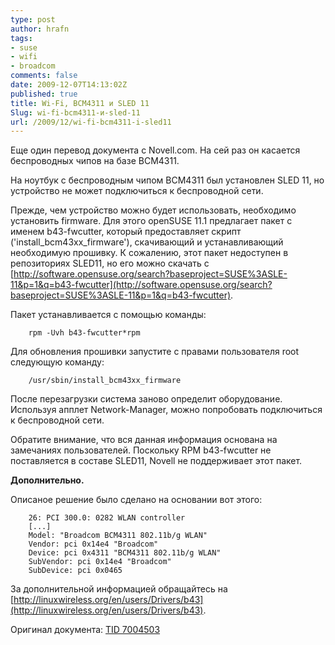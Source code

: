 ```yaml
---
type: post
author: hrafn
tags:
- suse
- wifi
- broadcom
comments: false
date: 2009-12-07T14:13:02Z
published: true
title: Wi-Fi, BCM4311 и SLED 11
Slug: wi-fi-bcm4311-и-sled-11
url: /2009/12/wi-fi-bcm4311-i-sled11
---
```


Еще один перевод документа с Novell.com. На сей раз он касается беспроводных
чипов на базе BCM4311.

На ноутбук с беспроводным чипом BCM4311 был установлен SLED 11, но устройство
не может подключиться к беспроводной сети.

Прежде, чем устройство можно будет использовать, необходимо установить
firmware. Для этого openSUSE 11.1 предлагает пакет с именем b43-fwcutter,
который предоставляет скрипт ('install_bcm43xx_firmware'), скачивающий и
устанавливающий необходимую прошивку. К сожалению, этот пакет недоступен в
репозиториях SLED11, но его можно скачать с [http://software.opensuse.org/search?baseproject=SUSE%3ASLE-11&p=1&q=b43-fwcutter](http://software.opensuse.org/search?baseproject=SUSE%3ASLE-11&p=1&q=b43-fwcutter).

Пакет устанавливается с помощью команды:

		rpm -Uvh b43-fwcutter*rpm

Для обновления прошивки запустите с правами пользователя root следующую
команду:

		/usr/sbin/install_bcm43xx_firmware

После перезагрузки система заново определит оборудование. Используя апплет
Network-Manager, можно попробовать подключиться к беспроводной сети.

Обратите внимание, что вся данная информация основана на замечаниях
пользователей. Поскольку RPM b43-fwcutter не поставляется в составе SLED11,
Novell не поддерживает этот пакет.

**Дополнительно.**

Описаное решение было сделано на основании вот этого:

		26: PCI 300.0: 0282 WLAN controller
		[...]
		Model: "Broadcom BCM4311 802.11b/g WLAN"
		Vendor: pci 0x14e4 "Broadcom"
		Device: pci 0x4311 "BCM4311 802.11b/g WLAN"
		SubVendor: pci 0x14e4 "Broadcom"
		SubDevice: pci 0x0465

За дополнительной информацией обращайтесь на [http://linuxwireless.org/en/users/Drivers/b43](http://linuxwireless.org/en/users/Drivers/b43).

Оригинал документа: [TID 7004503](http://www.novell.com/support/search.do?cmd=displayKC&docType=kc&externalId=7004503&sliceId=1&docTypeID=DT_TID_1_1&dialogID=107509788&stateId=0%200%20107513266)

